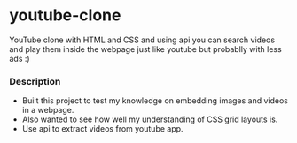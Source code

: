 # youtube-clone
YouTube clone with HTML and CSS and using api you can search videos and play them inside the webpage just like youtube but probablly with less ads :)

### Description
* Built this project to test my knowledge on embedding images and videos in a webpage. 
* Also wanted to see how well my understanding of CSS grid layouts is.
* Use api to extract videos from youtube app.
